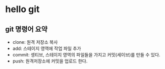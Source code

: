 # hello git

## git 명령어 요약

- clone: 원격 저장소 복사
- add: 스테이지 영역에 작업 파일 추가
- commit: 셍티브, 스테이지 영역의 파일들을 가지고 커밋(세이브)를 만들 수 있다.
- push:  원격저장소에 커밋을 업로드 한다.